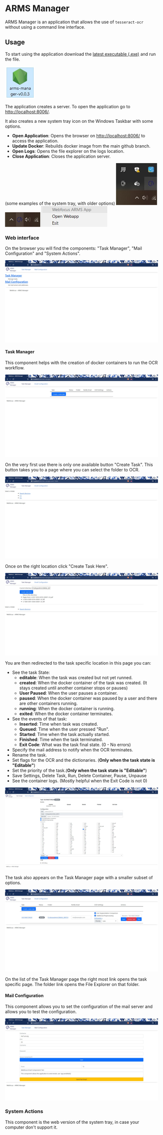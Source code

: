 # ARMS Manager

ARMS Manager is an application that allows the use of `tesseract-ocr` without using a command line interface. 

## Usage

To start using the application download the [latest executable (.exe)](https://github.com/diogoalmiro/arms-manager/releases) and run the file.

![Executable file](imgs/executable.jpg)

The application creates a server. To open the application go to [http://localhost:8006/](http://localhost:8006/).

It also creates a new system tray icon on the Windows Taskbar with some options.

 - **Open Application**: Opens the browser on [http://localhost:8006/](http://localhost:8006/) to access the application.
 - **Update Docker**: Rebuilds docker image from the main github branch.
 - **Open Logs**: Opens the file explorer on the logs location.
 - **Close Application**: Closes the application server.

(some examples of the system tray, with older options)
![Windows Taskbar](imgs/windows-taskbar-1.jpg)
![Windows Taskbar](imgs/windows-taskbar-2.jpg)
![System Tray Options](imgs/tray-options.jpg)

### Web interface

On the browser you will find the components: "Task Manager", "Mail Configuration" and "System Actions".

![Web Interface Home](imgs/web-home.jpg)

#### Task Manager

This component helps with the creation of docker containers to run the OCR workflow. 

![Task Manager](imgs/task-manager.jpg)

On the very first use there is only one available button "Create Task".
This button takes you to a page where you can select the folder to OCR. 

![Select Folder](imgs/task-manager-select-folder-1.jpg)

Once on the right location click "Create Task Here".

![Select Folder](imgs/task-manager-select-folder-2.jpg)

You are then redirected to the task specific location in this page you can:
 
 - See the task State:
    - **editable**: When the task was created but not yet runned.
    - **created**: When the docker container of the task was created. (It stays created until another container stops or pauses)
    - **User Paused**: When the user pauses a container.
    - **paused**: When the docker container was paused  by a user and there are other containers running.
    - **running**: When the docker container is running.
    - **exited**: When the docker container terminates.
 - See the events of that task:
   - **Inserted**: Time when task was created.
   - **Queued**: Time when the user pressed "Run".
   - **Started**: Time when the task actually started.
   - **Finished**: Time when the task terminated.
   - **Exit Code**: What was the task final state. (0 - No errors)
 - Specify the mail address to notify when the OCR terminates.
 - Rename the task.
 - Set flags for the OCR and the dictionaries. (**Only when the task state is "Editable"**)
 - Set the priority of the task.(**Only when the task state is "Editable"**)
 - Save Settings, Delete Task, Run, Delete Container, Pause, Unpause
 - See the container logs. (Mostly helpful when the Exit Code is not 0)

![Task Specific Page](imgs/task-manager-task-specific.jpg)

The task also appears on the Task Manager page with a smaller subset of options.

![Task Manager List](imgs/task-manager-list.jpg)

On the list of the Task Manager page the right most link opens the task specific page. The folder link opens the File Explorer on that folder. 

#### Mail Configuration

This component allows you to set the configuration of the mail server and allows you to test the configuration.

![Mail Configuration](imgs/mail-configuration.jpg)

### System Actions

This component is the web version of the system tray, in case your computer don't support it.

